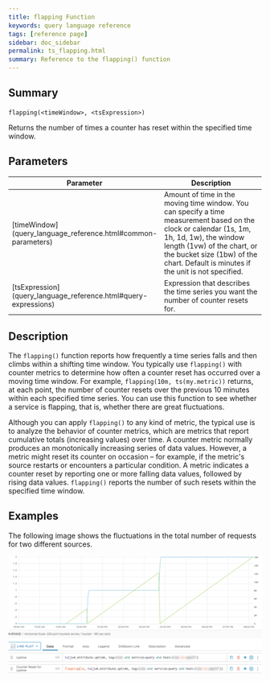 ```yaml
---
title: flapping Function
keywords: query language reference
tags: [reference page]
sidebar: doc_sidebar
permalink: ts_flapping.html
summary: Reference to the flapping() function
---
```


## Summary

```
flapping(<timeWindow>, <tsExpression>)
```
Returns the number of times a counter has reset within the specified time window.

## Parameters

<table>
<tbody>
<thead>
<tr><th width="20%">Parameter</th><th width="80%">Description</th></tr>
</thead>
<tr>
<td markdown="span">[timeWindow](query_language_reference.html#common-parameters)</td>
<td>Amount of time in the moving time window. You can specify a time measurement based on the clock or calendar (1s, 1m, 1h, 1d, 1w), the window length (1vw) of the chart, or the bucket size (1bw) of the chart. Default is minutes if the unit is not specified.</td></tr>
<tr>
<td markdown="span"> [tsExpression](query_language_reference.html#query-expressions)</td>
<td>Expression that describes the time series you want the number of counter resets for. </td></tr>
</tbody>
</table>

## Description
The `flapping()` function reports how frequently a time series falls and then climbs within a shifting time window. You typically use `flapping()` with counter metrics to determine how often a counter reset has occurred over a moving time window. For example, `flapping(10m, ts(my.metric))` returns, at each point, the number of counter resets over the previous 10 minutes within each specified time series. You can use this function to see whether a service is flapping, that is, whether there are great fluctuations.

Although you can apply `flapping()` to any kind of metric, the typical use is to analyze the behavior of counter metrics, which are metrics that report cumulative totals (increasing values) over time. A counter metric normally produces an monotonically increasing series of data values. However, a metric might reset its counter on occasion – for example, if the metric's source restarts or encounters a particular condition. A metric indicates a counter reset by reporting one or more falling data values, followed by rising data values. `flapping()` reports the number of such resets within the specified time window.

## Examples

The following image shows the fluctuations in the total number of requests for two different sources.

![flapping](images/ts_flapping.png)
